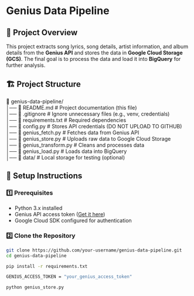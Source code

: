 # Genius Data Pipeline

## 📌 Project Overview
This project extracts song lyrics, song details, artist information, and album details from the **Genius API** and stores the data in **Google Cloud Storage (GCS)**. The final goal is to process the data and load it into **BigQuery** for further analysis.

## 🏗️ Project Structure
📂 genius-data-pipeline/  
│── 📄 README.md        # Project documentation (this file)  
│── 📄 .gitignore       # Ignore unnecessary files (e.g., venv, credentials)  
│── 📄 requirements.txt  # Required dependencies  
│── 📄 config.py        # Stores API credentials (DO NOT UPLOAD TO GITHUB)  
│── 📄 genius_fetch.py  # Fetches data from Genius API  
│── 📄 genius_store.py  # Uploads raw data to Google Cloud Storage  
│── 📄 genius_transform.py  # Cleans and processes data  
│── 📄 genius_load.py  # Loads data into BigQuery  
│── 📂 data/            # Local storage for testing (optional)  


## 🔧 Setup Instructions

### 1️⃣ Prerequisites
- Python 3.x installed
- Genius API access token ([Get it here](https://genius.com/api-clients))
- Google Cloud SDK configured for authentication

### 2️⃣ Clone the Repository
```bash
git clone https://github.com/your-username/genius-data-pipeline.git
cd genius-data-pipeline

pip install -r requirements.txt

GENIUS_ACCESS_TOKEN = "your_genius_access_token"

python genius_store.py
